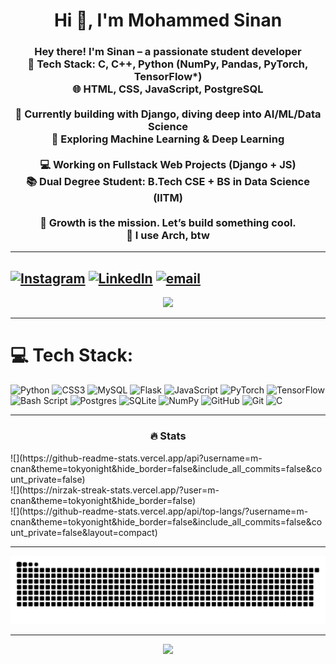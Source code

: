 <h1 align="center">Hi 👋, I'm Mohammed Sinan</h1>

<h3 align="center">
Hey there! I'm Sinan – a passionate student developer<br>
🚀 Tech Stack: C, C++, Python (NumPy, Pandas, PyTorch, TensorFlow*)<br>
🌐 HTML, CSS, JavaScript, PostgreSQL<br><br>
🧠 Currently building with Django, diving deep into AI/ML/Data Science<br>
🎯 Exploring Machine Learning & Deep Learning<br><br>
💻 Working on Fullstack Web Projects (Django + JS)<br>
📚 Dual Degree Student: B.Tech CSE + BS in Data Science (IITM)<br><br>
🌱 Growth is the mission. Let’s build something cool.<br>
🐧 I use Arch, btw
</h3>

---
[![Instagram](https://img.shields.io/badge/Instagram-%23E4405F.svg?logo=Instagram&logoColor=white)](https://instagram.com/C__n.a.n) [![LinkedIn](https://img.shields.io/badge/LinkedIn-%230077B5.svg?logo=linkedin&logoColor=white)](https://linkedin.com/in/mohammed-sinan2006) [![email](https://img.shields.io/badge/Email-D14836?logo=gmail&logoColor=white)](mailto:emmohammedsinan03@gmail.com) 
---

<div align="center">
  <img src="https://user-images.githubusercontent.com/74038190/212284087-bbe7e430-757e-4901-90bf-4cd2ce3e1852.gif" height="150" />
</div>

---

# 💻 Tech Stack:
![Python](https://img.shields.io/badge/python-3670A0?style=for-the-badge&logo=python&logoColor=ffdd54) ![CSS3](https://img.shields.io/badge/css3-%231572B6.svg?style=for-the-badge&logo=css3&logoColor=white) ![MySQL](https://img.shields.io/badge/mysql-4479A1.svg?style=for-the-badge&logo=mysql&logoColor=white) ![Flask](https://img.shields.io/badge/flask-%23000.svg?style=for-the-badge&logo=flask&logoColor=white) ![JavaScript](https://img.shields.io/badge/javascript-%23323330.svg?style=for-the-badge&logo=javascript&logoColor=%23F7DF1E) ![PyTorch](https://img.shields.io/badge/PyTorch-%23EE4C2C.svg?style=for-the-badge&logo=PyTorch&logoColor=white) ![TensorFlow](https://img.shields.io/badge/TensorFlow-%23FF6F00.svg?style=for-the-badge&logo=TensorFlow&logoColor=white) ![Bash Script](https://img.shields.io/badge/bash_script-%23121011.svg?style=for-the-badge&logo=gnu-bash&logoColor=white) ![Postgres](https://img.shields.io/badge/postgres-%23316192.svg?style=for-the-badge&logo=postgresql&logoColor=white) ![SQLite](https://img.shields.io/badge/sqlite-%2307405e.svg?style=for-the-badge&logo=sqlite&logoColor=white) ![NumPy](https://img.shields.io/badge/numpy-%23013243.svg?style=for-the-badge&logo=numpy&logoColor=white) ![GitHub](https://img.shields.io/badge/github-%23121011.svg?style=for-the-badge&logo=github&logoColor=white) ![Git](https://img.shields.io/badge/git-%23F05033.svg?style=for-the-badge&logo=git&logoColor=white) ![C](https://img.shields.io/badge/c-%2300599C.svg?style=for-the-badge&logo=c&logoColor=white)

---

<h3 align="center">🔥 Stats</h3>
![](https://github-readme-stats.vercel.app/api?username=m-cnan&theme=tokyonight&hide_border=false&include_all_commits=false&count_private=false)<br/>
![](https://nirzak-streak-stats.vercel.app/?user=m-cnan&theme=tokyonight&hide_border=false)<br/>
![](https://github-readme-stats.vercel.app/api/top-langs/?username=m-cnan&theme=tokyonight&hide_border=false&include_all_commits=false&count_private=false&layout=compact)

---

<div align="center">
  <img src="https://raw.githubusercontent.com/m-cnan/m-cnan/output/snake.svg" alt="Snake animation" />
</div>

---

<div align="center">
  <img src="https://visitor-badge.laobi.icu/badge?page_id=m-cnan.m-cnan&left_color=black&left_text=Views" />
</div>
